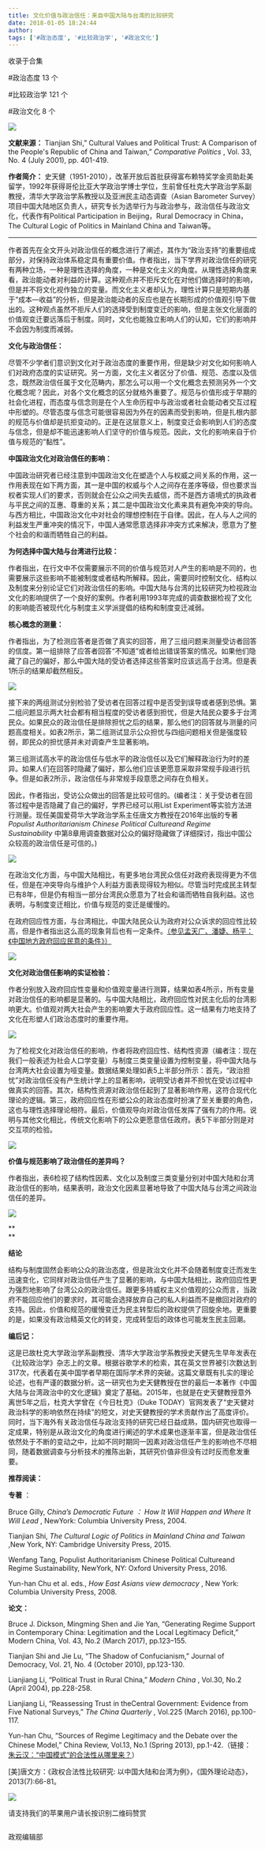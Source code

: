 ```yaml
---
title: 文化价值与政治信任：来自中国大陆与台湾的比较研究
date: 2018-01-05 18:24:44
author: 
tags: ['#政治态度', '#比较政治学', '#政治文化']
---
```



收录于合集

#政治态度 13 个

#比较政治学 121 个

#政治文化 8 个

<img src='/images/605/2.png' width='auto' />

**文献来源：** Tianjian Shi,” Cultural Values and Political Trust: A Comparison of
the People's Republic of China and Taiwan,” _Comparative Politics_ , Vol. 33,
No. 4 (July 2001), pp. 401-419.

 **作者简介：**
史天健（1951-2010），改革开放后首批获得富布赖特奖学金资助赴美留学，1992年获得哥伦比亚大学政治学博士学位，生前曾任杜克大学政治学系副教授，清华大学政治学系教授以及亚洲民主动态调查（Asian
Barometer Survey）项目中国大陆地区负责人，研究专长为选举行为与政治参与，政治信任与政治文化，代表作有Political
Participation in Beijing，Rural Democracy in China，The Cultural Logic of
Politics in Mainland China and Taiwan等。

* * *

  

作者首先在全文开头对政治信任的概念进行了阐述，其作为“政治支持”的重要组成部分，对保持政治体系稳定具有重要价值。作者指出，当下学界对政治信任的研究有两种立场，一种是理性选择的角度，一种是文化主义的角度。从理性选择角度来看，政治能动者对利益的计算。这种观点并不拒斥文化在对他们做选择时的影响，但是并不将文化视作独立的变量。而文化主义者却认为，理性计算只是短期内基于“成本—收益”的分析，但是政治能动者的反应也是在长期形成的价值观引导下做出的。这种观点虽然不拒斥人们的选择受到制度变迁的影响，但是主张文化层面的价值观变迁要远落后于制度。同时，文化也能独立影响人们的认知，它们的影响并不会因为制度而减弱。

**文化与政治信任：**

尽管不少学者们意识到文化对于政治态度的重要作用，但是缺少对文化如何影响人们对政府态度的实证研究。另一方面，文化主义者区分了价值、规范、态度以及信念，既然政治信任属于文化范畴内，那怎么可以用一个文化概念去预测另外一个文化概念呢？因此，对各个文化概念的区分就格外重要了。规范与价值形成于早期的社会化进程，而态度与信念则是在个人生命历程中与政治或者社会能动者交互过程中形塑的。尽管态度与信念可能很容易因为外在的因素而受到影响，但是扎根内部的规范与价值却是抗拒变动的。正是在这层意义上，制度变迁会影响到人们的态度与信念，但是却不能迅速影响人们坚守的价值与规范。因此，文化的影响来自于价值与规范的“黏性”。

**中国政治文化对政治信任的影响：**

中国政治研究者已经注意到中国政治文化在塑造个人与权威之间关系的作用，这一作用表现在如下两方面，其一是中国的权威与个人之间存在差序等级，但也要求当权者实现人们的要求，否则就会在公众之间失去威信，而不是西方语境式的执政者与平民之间的互惠、尊重的关系；其二是中国政治文化素来具有避免冲突的导向。与西方相比，中国政治文化中对社会的理想控制在于自律。因此，在人与人之间的利益发生严重冲突的情况下，中国人通常愿意选择非冲突方式来解决，愿意为了整个社会的和谐而牺牲自己的利益。

**为何选择中国大陆与台湾进行比较：**

作者指出，在行文中不仅需要展示不同的价值与规范对人产生的影响是不同的，也需要展示这些影响不能被制度或者结构所解释。因此，需要同时控制文化、结构以及制度来分别论证它们对政治信任的影响。中国大陆与台湾的比较研究为检视政治文化的影响提供了一个良好的案例。作者利用1993年完成的调查数据检视了文化的影响能否被现代化与制度主义学派提倡的结构和制度变迁减弱。

**核心概念的测量：**

作者指出，为了检测应答者是否做了真实的回答，用了三组问题来测量受访者回答的信度。第一组排除了应答者回答“不知道”或者给出错误答案的情况。如果他们隐藏了自己的偏好，那么中国大陆的受访者选择这些答案时应该远高于台湾。但是表1所示的结果却截然相反。

  

![](/images/605/3.png)

接下来的两组测试分别检验了受访者在回答过程中是否受到误导或者感到恐惧。第二组问题显示两大社会都有相当程度的受访者感到担忧，但是大陆民众要多于台湾民众。如果民众的政治信任是排除担忧之后的结果，那么他们的回答就与测量的问题高度相关。如表2所示，第二组测试显示公众担忧与四组问题相关但是强度较弱，即民众的担忧感并未对调查产生显著影响。

  

第三组测试高水平的政治信任与低水平的政治信任以及它们解释政治行为时的差异。如果人们在回答时隐藏了偏好，那么他们应该更愿意采取非常规手段进行抗争。但是如表2所示，政治信任与非常规手段意愿之间存在负相关。

因此，作者指出，受访公众做出的回答是比较可信的。(编者注：关于受访者在回答过程中是否隐藏了自己的偏好，学界已经可以用List
Experiment等实验方法进行测量。现任美国爱荷华大学政治学系主任唐文方教授在2016年出版的专著 _Populist Authoritarianism
Chinese Political Cultureand Regime Sustainability_
中第8章用调查数据对公众的偏好隐藏做了详细探讨，指出中国公众较高的政治信任是可信的。)

![](/images/605/4.png)

在政治文化方面，与中国大陆相比，有更多地台湾民众信任对政府表现得更为不信任，但是在冲突导向与维护个人利益方面表现得较为相似。尽管当时完成民主转型已有8年，但是仍有相当一部分台湾民众愿意为了社会和谐而牺牲自我利益。这也表明，与制度变迁相比，价值与规范的变迁是缓慢的。

在政府回应性方面，与台湾相比，中国大陆民众认为政府对公众诉求的回应性比较高，但是作者指出这么高的现象背后也有一定条件。[（参见孟天广、潘婕、杨平：《中国地方政府回应民意的条件》）](http://mp.weixin.qq.com/s?__biz=MzI5ODY0MTQ1OA==&mid=2247483696&idx=1&sn=e7a16591f5a02054b442d032d1e15e09&chksm=eca3f06ddbd4797b2d15639f859a22f7e38abe496ddd95be31f76f22146e7277d9fa5a656f45&scene=21#wechat_redirect)

  

![](/images/605/5.png)

**文化对政治信任影响的实证检验：**

作者分别放入政府回应性变量和价值观变量进行测算，结果如表4所示，所有变量对政治信任的影响都是显著的。与中国大陆相比，政府回应性对民主化后的台湾影响更大。价值观对两大社会产生的影响要大于政府回应性。这一结果有力地支持了文化在形塑人们政治态度时的重要作用。

![](/images/605/6.png)

  

  

为了检视文化对政治信任的影响，作者将政府回应性、结构性资源（编者注：现在我们一般表述为社会人口学变量）与制度三类变量设置为控制变量，将中国大陆与台湾两大社会设置为哑变量。数据结果处理如表5上半部分所示：首先，“政治担忧”对政治信任没有产生统计学上的显著影响，说明受访者并不担忧在受访过程中做真实的回答。其次，结构性资源对政治信任起到了显著影响作用，这符合现代化理论的逻辑。第三，政府回应性在形塑公众的政治态度时扮演了至关重要的角色，这也与理性选择理论相符。最后，价值观导向对政治信任发挥了强有力的作用。说明与其他文化相比，传统文化影响下的公众更愿意信任政府。表5下半部分则是对交互项的检验。

![](/images/605/7.png)

**价值与规范影响了政治信任的差异吗？**

作者指出，表6检视了结构性因素、文化以及制度三类变量分别对中国大陆和台湾政治信任的影响，结果表明，政治文化因素显著地导致了中国大陆与台湾之间政治信任的差异。

  

  

![](/images/605/8.png)

 **  
**

 **结论**

结构与制度固然会影响公众的政治态度，但是政治文化并不会随着制度变迁而发生迅速变化，它同样对政治信任产生了显著的影响，与中国大陆相比，政府回应性更为强烈地影响了台湾公众的政治信任。跟更多持威权主义价值观的公众而言，当政府不能回应他们的要求时，其可能会选择放弃自己的私人利益而不是撤回对政府的支持。因此，价值和规范的缓慢变迁为民主转型后的政权提供了回旋余地。更重要的是，如果没有政治精英文化的转变，完成转型后的政体也可能发生民主回潮。

**编后记：**

这是已故杜克大学政治学系副教授、清华大学政治学系教授史天健先生早年发表在《比较政治学》杂志上的文章。根据谷歌学术的检索，其在英文世界被引次数达到317次，代表着在美中国学者早期在国际学术界的突破。这篇文章既有扎实的理论论述，也有严谨的数据分析。这一研究也为史天健教授在世的最后一本著作《中国大陆与台湾政治中的文化逻辑》奠定了基础。2015年，也就是在史天健教授意外离世5年之后，杜克大学曾在《今日杜克》（Duke
TODAY）官网发表了“史天健对政治科学的影响依然在持续”的短文，对史天健教授的学术贡献作出了高度评价。同时，当下海外有关政治信任与政治支持的研究已经日益成熟，国内研究也取得一定成果，特别是从政治文化的角度进行阐述的学术成果也逐渐丰富，但是政治信任依然处于不断的变动之中，比如不同时期同一因素对政治信任产生的影响也不尽相同，随着数据调查与分析技术的推陈出新，其研究价值非但没有过时反而愈发重要。

**推荐阅读：**

 **专著** ：

Bruce Gilly, _China’s Democratic Future_ _：_ _How It Will Happen and Where It
Will Lead_ , NewYork: Columbia University Press, 2004.

Tianjian Shi, _The Cultural Logic of Politics in Mainland China and Taiwan_
,New York, NY: Cambridge University Press, 2015.

Wenfang Tang, Populist Authoritarianism Chinese Political Cultureand Regime
Sustainability, NewYork, NY: Oxford University Press, 2016.

Yun-han Chu et al. eds., _How East Asians view democracy_ , New York: Columbia
University Press, 2008.

 **论文：**

Bruce J. Dickson, Mingming Shen and Jie Yan, “Generating Regime Support in
Contemporary China: Legitimation and the Local Legitimacy Deficit,” Modern
China, Vol. 43, No.2 (March 2017), pp.123–155.

Tianjian Shi and Jie Lu, “The Shadow of Confucianism,” Journal of Democracy,
Vol. 21, No. 4 (October 2010), pp.123-130.

Lianjiang Li, “Political Trust in Rural China,” _Modern China_ , Vol.30, No.2
(April 2004), pp.228-258.

Lianjiang Li, “Reassessing Trust in theCentral Government: Evidence from Five
National Surveys,” _The China Quarterly_ , Vol.225 (March 2016), pp.100-117.

Yun-han Chu, “Sources of Regime Legitimacy and the Debate over the Chinese
Model,” China Review, Vol.13, No.1 (Spring 2013),
pp.1-42.（链接：[朱云汉：“中国模式”的合法性从哪里来？](http://mp.weixin.qq.com/s?__biz=MzI5ODY0MTQ1OA==&mid=2247483660&idx=1&sn=dbfe7313adf05ee9f5a327d26e2f09e0&chksm=eca3f051dbd4794706ad7cc356a33fb27c9c78c8f722852abe06cd2481c8a93be2766996834a&scene=21#wechat_redirect)）

[美]唐文方：《政权合法性比较研究: 以中国大陆和台湾为例》，《国外理论动态》，2013(7):66-81。

![](/images/605/9.png)

请支持我们的苹果用户请长按识别二维码赞赏

  

  

![]()

政观编辑部

